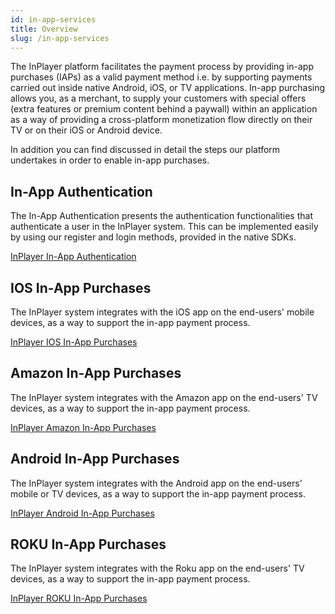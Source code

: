 ```yaml
---
id: in-app-services
title: Overview
slug: /in-app-services
---
```


The InPlayer platform facilitates the payment process by providing in-app purchases (IAPs) as a valid payment method i.e. by supporting payments carried out inside native Android, iOS, or TV applications. 
In-app purchasing allows you, as a merchant, to supply your customers with special offers (extra features or premium content behind a paywall) within an application as a way of providing a cross-platform monetization flow directly on their TV or on their iOS or Android device.  

In addition you can find discussed in detail the steps our platform undertakes in order to enable in-app purchases.

## In-App Authentication

The In-App Authentication presents the authentication functionalities that authenticate a user in the InPlayer system. This can be implemented easily by using our register and login methods, provided in the native SDKs. 

[InPlayer In-App Authentication](in-app-authentication.md)

## IOS In-App Purchases

The InPlayer system integrates with the iOS app on the end-users' mobile devices, as a way to support the in-app payment process. 

[InPlayer IOS In-App Purchases](ios-in-app-purchases.md)

## Amazon In-App Purchases

The InPlayer system integrates with the Amazon app on the end-users' TV devices, as a way to support the in-app payment process. 

[InPlayer Amazon In-App Purchases](amazon-in-app-purchases.md)

## Android In-App Purchases

The InPlayer system integrates with the Android app on the end-users' mobile or TV devices, as a way to support the in-app payment process.

[InPlayer Android In-App Purchases](android-in-app-purchases.md)

## ROKU In-App Purchases

The InPlayer system integrates with the Roku app on the end-users' TV devices, as a way to support the in-app payment process.

[InPlayer ROKU In-App Purchases](roku-in-app-purchases.md)
